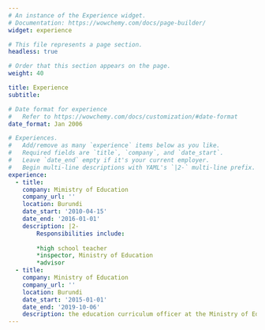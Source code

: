 ```yaml
---
# An instance of the Experience widget.
# Documentation: https://wowchemy.com/docs/page-builder/
widget: experience

# This file represents a page section.
headless: true

# Order that this section appears on the page.
weight: 40

title: Experience
subtitle:

# Date format for experience
#   Refer to https://wowchemy.com/docs/customization/#date-format
date_format: Jan 2006

# Experiences.
#   Add/remove as many `experience` items below as you like.
#   Required fields are `title`, `company`, and `date_start`.
#   Leave `date_end` empty if it's your current employer.
#   Begin multi-line descriptions with YAML's `|2-` multi-line prefix.
experience:
  - title: 
    company: Mimistry of Education
    company_url: ''
    location: Burundi
    date_start: '2010-04-15'
    date_end: '2016-01-01'
    description: |2-
        Responsibilities include:
        
        *high school teacher
        *inspector, Ministry of Education
        *advisor 
  - title: 
    company: Ministry of Education
    company_url: ''
    location: Burundi
    date_start: '2015-01-01'
    date_end: '2019-10-06'
    description: the education curriculum officer at the Ministry of Education.
---
```

